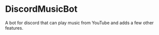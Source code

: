 # DiscordMusicBot

A bot for discord that can play music from YouTube and adds a few other features.
